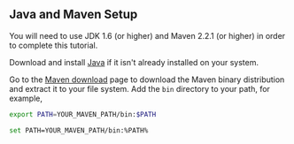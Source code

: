 Java and Maven Setup
---

You will need to use JDK 1.6 (or higher) and Maven 2.2.1 (or higher) in order to complete this tutorial.

Download and install [Java](http://www.java.com/en/download/index.jsp) if it isn't already installed on your system.

Go to the [Maven download](http://maven.apache.org/download.html) page to download the Maven binary distribution and extract it to your file system.  Add the `bin` directory to your path, for example,

<!-- SAUCE:BEGIN_PLATFORM:MAC|LINUX -->
```bash
export PATH=YOUR_MAVEN_PATH/bin:$PATH
```
<!-- SAUCE:END_PLATFORM -->

<!-- SAUCE:BEGIN_PLATFORM:WIN -->
```bash
set PATH=YOUR_MAVEN_PATH/bin:%PATH%
```
<!-- SAUCE:END_PLATFORM -->
